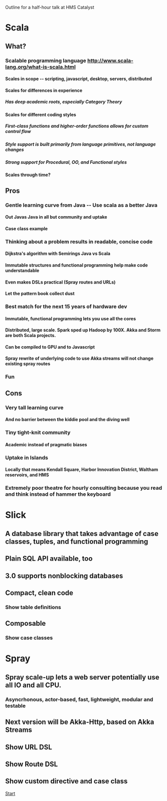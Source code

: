 Outline for a half-hour talk at HMS Catalyst

# Scala
## What?
### Scalable programming language http://www.scala-lang.org/what-is-scala.html
#### Scales in scope -- scripting, javascript, desktop, servers, distributed
#### Scales for differences in experience 
##### Has deep academic roots, especially Category Theory
#### Scales for different coding styles
##### First-class functions and higher-order functions allows for custom control flow
##### Style support is built primarily from language primitives, not language changes
##### Strong support for Procedural, OO, and Functional styles
#### Scales through time?  
## Pros
### Gentle learning curve from Java -- Use scala as a better Java
#### Out Javas Java in all but community and uptake
#### Case class example
### Thinking about a problem results in readable, concise code
#### Dijkstra's algorithm with Semirings Java vs Scala
#### Immutable structures and functional programming help make code understandable
#### Even makes DSLs practical (Spray routes and URLs)
#### Let the pattern book collect dust
### Best match for the next 15 years of hardware dev
#### Immutable, functional programming lets you use all the cores
#### Distributed, large scale. Spark sped up Hadoop by 100X. Akka and Storm are both Scala projects.
#### Can be compiled to GPU and to Javascript
#### Spray rewrite of underlying code to use Akka streams will not change existing spray routes
### Fun
## Cons
### Very tall learning curve
#### And no barrier between the kiddie pool and the diving well
### Tiny tight-knit community
#### Academic instead of pragmatic biases
### Uptake in Islands
#### Locally that means Kendall Square, Harbor Innovation District, Waltham reservoirs, and HMS
### Extremely poor theatre for hourly consulting because you read and think instead of hammer the keyboard

# Slick
## A database library that takes advantage of case classes, tuples, and functional programming
## Plain SQL API available, too
## 3.0 supports nonblocking databases
## Compact, clean code
### Show table definitions
## Composable
### Show case classes


# Spray
## Spray scale-up lets a web server potentially use all IO and all CPU.
### Asyncrhonous, actor-based, fast, lightweight, modular and testable
## Next version will be Akka-Http, based on Akka Streams
## Show URL DSL
## Show Route DSL
## Show custom directive and case class

[Start](Start.md)